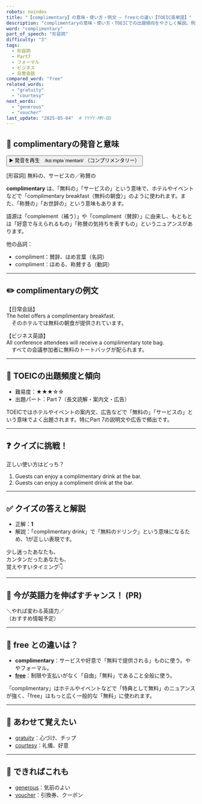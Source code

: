 ```yaml
---
robots: noindex
title: "【complimentary】の意味・使い方・例文 ― freeとの違い【TOEIC英単語】"
description: "complimentaryの意味・使い方・TOEICでの出題傾向をやさしく解説。例文・クイズ付きでfreeとの違いもわかりやすく学べます。"
word: "complimentary"
part_of_speech: "形容詞"
difficulty: "3"
tags:
  - 形容詞
  - Part7
  - フォーマル
  - ビジネス
  - 日常会話
compared_word: "free"
related_words:
  - "gratuity"
  - "courtesy"
next_words:
  - "generous"
  - "voucher"
last_update: "2025-05-04"  # YYYY-MM-DD
---
```


## 🔰 complimentaryの発音と意味

<button class="play-audio" onclick="playTTS('complimentary')">
  <span class="play-audio-main">
    ▶️ 発音を再生　/kɑːmpləˈmentəri/
  </span>
  <span class="play-audio-sub">
    （コンプリメンタリー）
  </span>
</button>

[形容詞] 無料の、サービスの／称賛の

**complimentary** は、「無料の」「サービスの」という意味で、ホテルやイベントなどで「complimentary breakfast（無料の朝食）」のように使われます。また、「称賛の」「お世辞の」という意味もあります。

語源は「complement（補う）」や「compliment（賛辞）」に由来し、もともとは「好意で与えられるもの」「称賛の気持ちを表すもの」というニュアンスがあります。

他の品詞：  
- compliment：賛辞、ほめ言葉（名詞）
- compliment：ほめる、称賛する（動詞）

---

## ✏️ complimentaryの例文

【日常会話】  
The hotel offers a complimentary breakfast.  
　そのホテルでは無料の朝食が提供されています。

【ビジネス英語】  
All conference attendees will receive a complimentary tote bag.  
　すべての会議参加者に無料のトートバッグが配られます。

---

## 🎯 TOEICの出題頻度と傾向

- 難易度：★★★☆☆
- 出題パート：Part 7（長文読解・案内文・広告）

TOEICではホテルやイベントの案内文、広告などで「無料の」「サービスの」という意味でよく出題されます。特にPart 7の説明文や広告で頻出です。

---

## ❓ クイズに挑戦！

正しい使い方はどっち？

1. Guests can enjoy a complimentary drink at the bar.  
2. Guests can enjoy a compliment drink at the bar.

---

## ✅ クイズの答えと解説

- 正解：**1**
- 解説：「complimentary drink」で「無料のドリンク」という意味になるため、1が正しい表現です。

少し迷ったあなたも、  
カンタンだったあなたも、  
覚えやすいタイミング👇️

---

## 🚀 今が英語力を伸ばすチャンス！ (PR)

<div class="info-center">
＼やれば変わる英語力／<br>  
（おすすめ情報予定）
</div>

---

## 🤔  free との違いは？

- **complimentary**：サービスや好意で「無料で提供される」ものに使う。ややフォーマル。
- **[free](/word/free)**：制限や支払いがなく「自由」「無料」であること全般に使う。

「complimentary」はホテルやイベントなどで「特典として無料」のニュアンスが強く、「free」はもっと広く一般的な「無料」に使われます。

---

## 🧩 あわせて覚えたい

- [gratuity](/word/gratuity)：心づけ、チップ
- [courtesy](/word/courtesy)：礼儀、好意

---

## 📖 できればこれも

- [generous](/word/generous)：気前のよい
- [voucher](/word/voucher)：引換券、クーポン

<!-- cvid: aid31_bid28 -->
